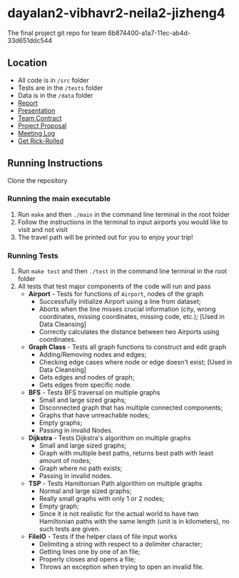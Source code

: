 # dayalan2-vibhavr2-neila2-jizheng4
The final project git repo for team 6b874400-a1a7-11ec-ab4d-33d651ddc544

## Location

* All code is in `/src` folder
* Tests are in the `/tests` folder
* Data is in the `/data` folder
* [Report](./results.md)
* [Presentation](https://mediaspace.illinois.edu/media/t/1_irr27hrz)
* [Team Contract](./team_contract.md)
* [Project Proposal](./project_proposal.md)
* [Meeting Log](./meeting_log.md)
* [Get Rick-Rolled](https://www.youtube.com/watch?v=xvFZjo5PgG0)

## Running Instructions

Clone the repository

### Running the main executable

1. Run `make` and then `./main` in the command line terminal in the root folder
2. Follow the instructions in the terminal to input airports you would like to visit and not visit
3. The travel path will be printed out for you to enjoy your trip!


### Running Tests

1. Run `make test` and then `./test` in the command line terminal in the root folder
2. All tests that test major components of the code will run and pass
    - **Airport** - Tests for functions of `Airport`, nodes of the graph
        - Successfully initialize Airport using a line from dataset;
        - Aborts when the line misses crucial information (city, wrong coordinates, missing coordinates, missing code, etc.); [Used in Data Cleansing]
        - Correctly calculates the distance between two Airports using coordinates.
    - **Graph Class** - Tests all graph functions to construct and edit graph
        - Adding/Removing nodes and edges;
        - Checking edge cases where node or edge doesn't exist; [Used in Data Cleansing]
        - Gets edges and nodes of graph;
        - Gets edges from specific node.
    - **BFS** - Tests BFS traversal on multiple graphs
        - Small and large sized graphs;
        - Disconnected graph that has multiple connected components;
        - Graphs that have unreachable nodes;
        - Empty graphs;
        - Passing in invalid Nodes.
    - **Dijkstra** - Tests Dijkstra's algorithim on multiple graphs
        - Small and large sized graphs;
        - Graph with multiple best paths, returns best path with least amount of nodes;
        - Graph where no path exists;
        - Passing in invalid nodes.
    - **TSP** - Tests Hamiltonian Path algorithim on multiple graphs
        - Normal and large sized graphs;
        - Really small graphs with only 1 or 2 nodes;
        - Empty graph;
        - Since it is not realistic for the actual world to have two Hamiltonian paths with the same length (unit is in kilometers), no such tests are given.
    - **FileIO** - Tests if the helper class of file input works
        - Delimiting a string with respect to a delimiter character;
        - Getting lines one by one of an file;
        - Properly closes and opens a file;
        - Throws an exception when trying to open an invalid file.

